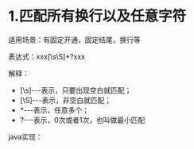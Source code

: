 # 1.匹配所有换行以及任意字符

适用场景：有固定开通，固定结尾，换行等

表达式：xxx[\s\S]*?xxx

解释：

- [\s]---表示，只要出现空白就匹配；
- [\S]---表示，非空白就匹配；
- *---表示，任意多个；
- ?---表示，0次或者1次，也叫做最小匹配

java实现：

```java

```

